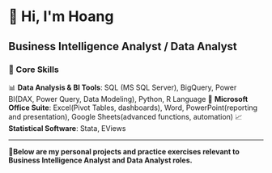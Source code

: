 # 👋 Hi, I'm Hoang

## Business Intelligence Analyst / Data Analyst


### 💼 Core Skills

📊 **Data Analysis & BI Tools**: SQL (MS SQL Server), BigQuery, Power BI(DAX, Power Query, Data Modeling), Python, R Language
🧩 **Microsoft Office Suite**: Excel(Pivot Tables, dashboards), Word, PowerPoint(reporting and presentation), Google Sheets(advanced functions, automation)
📈 **Statistical Software**: Stata, EViews

---
🚀**Below are my personal projects and practice exercises relevant to Business Intelligence Analyst and Data Analyst roles.**
